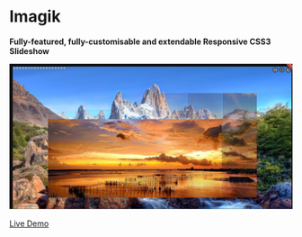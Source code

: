# Imagik

**Fully-featured, fully-customisable and extendable Responsive CSS3 Slideshow**

[![Imagik responsive css slideshow](/screenshot.png)](https://foo123.github.io/examples/imagik)


[Live Demo](https://foo123.github.io/examples/imagik)